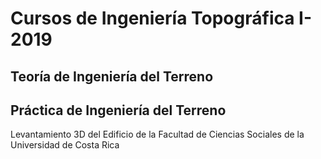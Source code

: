 # Cursos de Ingeniería Topográfica I-2019

## Teoría de Ingeniería del Terreno
## Práctica de Ingeniería del Terreno

Levantamiento 3D del Edificio de la Facultad de Ciencias Sociales de la Universidad de Costa Rica
